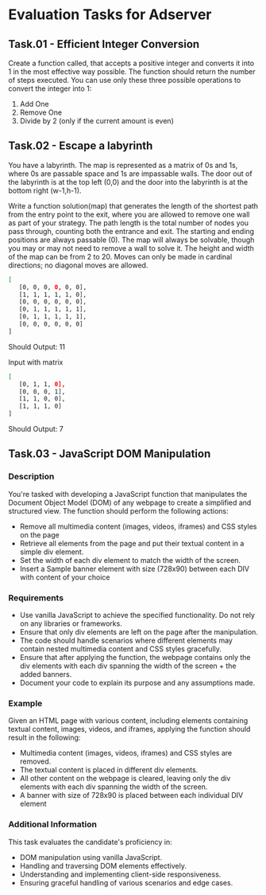 # Evaluation Tasks for Adserver

## Task.01 - Efficient Integer Conversion

Create a function called, that accepts a positive integer and converts it into 1 in the most
effective way possible. The function should return the number of steps executed. You can use
only these three possible operations to convert the integer into 1:

1. Add One
2. Remove One
3. Divide by 2 (only if the current amount is even)

## Task.02 - Escape a labyrinth

You have a labyrinth. The map is represented as a matrix of 0s and 1s, where 0s are passable
space and 1s are impassable walls. The door out of the labyrinth is at the top left (0,0) and the door
into the labyrinth is at the bottom right (w-1,h-1).

Write a function solution(map) that generates the length of the shortest path from the entry point to
the exit, where you are allowed to remove one wall as part of your strategy. The path length is the
total number of nodes you pass through, counting both the entrance and exit. The starting and
ending positions are always passable (0). The map will always be solvable, though you may or may
not need to remove a wall to solve it. The height and width of the map can be from 2 to 20. Moves
can only be made in cardinal directions; no diagonal moves are allowed.

```bash
[
   [0, 0, 0, 0, 0, 0], 
   [1, 1, 1, 1, 1, 0], 
   [0, 0, 0, 0, 0, 0], 
   [0, 1, 1, 1, 1, 1], 
   [0, 1, 1, 1, 1, 1],
   [0, 0, 0, 0, 0, 0]
]
```

Should Output: 11

Input with matrix

```bash
[
   [0, 1, 1, 0],
   [0, 0, 0, 1],
   [1, 1, 0, 0],
   [1, 1, 1, 0]
]
```

Should Output: 7

## Task.03 - JavaScript DOM Manipulation

### Description

You're tasked with developing a JavaScript function that manipulates the Document Object
Model (DOM) of any webpage to create a simplified and structured view. The function should
perform the following actions:

- Remove all multimedia content (images, videos, iframes) and CSS styles on the page
- Retrieve all elements from the page and put their textual content in a simple div element.
- Set the width of each div element to match the width of the screen.
- Insert a Sample banner element with size (728x90) between each DIV with content of your choice

### Requirements

- Use vanilla JavaScript to achieve the specified functionality. Do not rely on any libraries or
frameworks.
- Ensure that only div elements are left on the page after the manipulation.
- The code should handle scenarios where different elements may contain nested multimedia
content and CSS styles gracefully.
- Ensure that after applying the function, the webpage contains only the div elements with each
div spanning the width of the screen + the added banners.
- Document your code to explain its purpose and any assumptions made.

### Example

Given an HTML page with various content, including elements containing textual content,
images, videos, and iframes, applying the function should result in the following:

- Multimedia content (images, videos, iframes) and CSS styles are removed.
- The textual content is placed in different div elements.
- All other content on the webpage is cleared, leaving only the div elements with each div
spanning the width of the screen.
- A banner with size of 728x90 is placed between each individual DIV element

### Additional Information

This task evaluates the candidate's proficiency in:

- DOM manipulation using vanilla JavaScript.
- Handling and traversing DOM elements effectively.
- Understanding and implementing client-side responsiveness.
- Ensuring graceful handling of various scenarios and edge cases.
